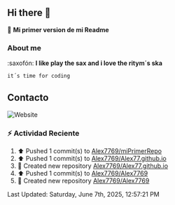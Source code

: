 ## Hi there 👋
:pencil: **Mi primer version de mi Readme**
### About me
:saxofón: **I like play the sax and i love the ritym´s ska**

```bash
it´s time for coding
```

##  Contacto
![Website](https://img.shields.io/website?url=https%3A%2F%2Fwww.linkedin.com%2Fin%2Ferick-alejandro-ramirez-02615798%2F) 

### :zap: Actividad Reciente
<!--RECENT_ACTIVITY:start-->
1. ⬆️ Pushed 1 commit(s) to [Alex7769/miPrimerRepo](https://github.com/Alex7769/miPrimerRepo)<br>
2. ⬆️ Pushed 1 commit(s) to [Alex7769/Alex77.github.io](https://github.com/Alex7769/Alex77.github.io)<br>
3. 📔 Created new repository [Alex7769/Alex77.github.io](https://github.com/Alex7769/Alex77.github.io)<br>
4. ⬆️ Pushed 1 commit(s) to [Alex7769/Alex7769](https://github.com/Alex7769/Alex7769)<br>
5. 📔 Created new repository [Alex7769/Alex7769](https://github.com/Alex7769/Alex7769)<br>
<!--RECENT_ACTIVITY:end-->
<!--RECENT_ACTIVITY:last_update-->
Last Updated: Saturday, June 7th, 2025, 12:57:21 PM
<!--RECENT_ACTIVITY:last_update_end-->
<!-- Proyectos recientes-->
<!-- -->

<!--
**Alex7769/Alex7769** is a ✨ _special_ ✨ repository because its `README.md` (this file) appears on your GitHub profile.

Here are some ideas to get you started:

- 🔭 I’m currently working on ...
- 🌱 I’m currently learning ...
- 👯 I’m looking to collaborate on ...
- 🤔 I’m looking for help with ...
- 💬 Ask me about ...
- 📫 How to reach me: ...
- 😄 Pronouns: ...
- ⚡ Fun fact: ...
-->
